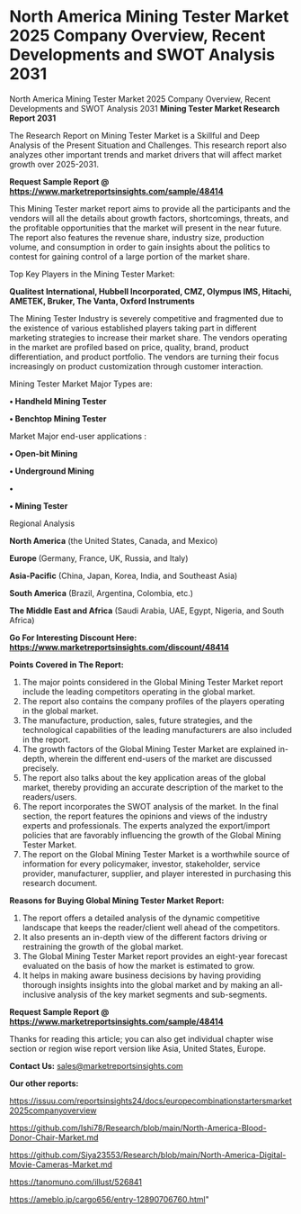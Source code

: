 # North America Mining Tester Market 2025 Company Overview, Recent Developments and SWOT Analysis 2031
North America Mining Tester Market 2025 Company Overview, Recent Developments and SWOT Analysis 2031
<strong>Mining Tester Market Research Report 2031</strong>

The Research Report on Mining Tester Market is a Skillful and Deep Analysis of the Present Situation and Challenges. This research report also analyzes other important trends and market drivers that will affect market growth over 2025-2031.

<strong>Request Sample Report @ <a href=https://www.marketreportsinsights.com/sample/48414>https://www.marketreportsinsights.com/sample/48414</a></strong>

This Mining Tester market report aims to provide all the participants and the vendors will all the details about growth factors, shortcomings, threats, and the profitable opportunities that the market will present in the near future. The report also features the revenue share, industry size, production volume, and consumption in order to gain insights about the politics to contest for gaining control of a large portion of the market share.

Top Key Players in the Mining Tester Market:

<strong>Qualitest International, Hubbell Incorporated, CMZ, Olympus IMS, Hitachi, AMETEK, Bruker, The Vanta, Oxford Instruments</strong>

The Mining Tester Industry is severely competitive and fragmented due to the existence of various established players taking part in different marketing strategies to increase their market share. The vendors operating in the market are profiled based on price, quality, brand, product differentiation, and product portfolio. The vendors are turning their focus increasingly on product customization through customer interaction.

Mining Tester Market Major Types are:

<strong>•  Handheld Mining Tester

•  Benchtop Mining Tester</strong>

Market Major end-user applications :

<strong>•  Open-bit Mining

•  Underground Mining

•  

•  Mining Tester</strong>

Regional Analysis

</u><strong><b>North America</b></strong> (the United States, Canada, and Mexico)

<strong><b>Europe </b></strong>(Germany, France, UK, Russia, and Italy)

<strong><b>Asia-Pacific</b></strong> (China, Japan, Korea, India, and Southeast Asia)

<strong><b>South America</b></strong> (Brazil, Argentina, Colombia, etc.)

<strong><b>The Middle East and Africa</b></strong> (Saudi Arabia, UAE, Egypt, Nigeria, and South Africa)

<strong>Go For Interesting Discount Here: <a href=https://www.marketreportsinsights.com/discount/48414>https://www.marketreportsinsights.com/discount/48414</a></strong>

<strong>Points Covered in The Report:</strong>
<ol>
  <li>The major points considered in the Global Mining Tester Market report include the leading competitors operating in the global market.</li>
  <li>The report also contains the company profiles of the players operating in the global market.</li>
  <li>The manufacture, production, sales, future strategies, and the technological capabilities of the leading manufacturers are also included in the report.</li>
  <li>The growth factors of the Global Mining Tester Market are explained in-depth, wherein the different end-users of the market are discussed precisely.</li>
  <li>The report also talks about the key application areas of the global market, thereby providing an accurate description of the market to the readers/users.</li>
  <li>The report incorporates the SWOT analysis of the market. In the final section, the report features the opinions and views of the industry experts and professionals. The experts analyzed the export/import policies that are favorably influencing the growth of the Global Mining Tester Market.</li>
  <li>The report on the Global Mining Tester Market is a worthwhile source of information for every policymaker, investor, stakeholder, service provider, manufacturer, supplier, and player interested in purchasing this research document.</li>
</ol>
<strong>Reasons for Buying Global Mining Tester Market Report:</strong>

<ol>
  <li>The report offers a detailed analysis of the dynamic competitive landscape that keeps the reader/client well ahead of the competitors.</li>
  <li>It also presents an in-depth view of the different factors driving or restraining the growth of the global market.</li>
  <li>The Global Mining Tester Market report provides an eight-year forecast evaluated on the basis of how the market is estimated to grow.</li>
  <li>It helps in making aware business decisions by having providing thorough insights insights into the global market and by making an all-inclusive analysis of the key market segments and sub-segments.</li>
</ol>
<strong>Request Sample Report @ <a href=https://www.marketreportsinsights.com/sample/48414>https://www.marketreportsinsights.com/sample/48414</a></strong>


Thanks for reading this article; you can also get individual chapter wise section or region wise report version like Asia, United States, Europe.

<strong>Contact Us:</strong>
sales@marketreportsinsights.com

<strong>Our other reports:</strong>

<a href=https://issuu.com/reportsinsights24/docs/europecombinationstartersmarket2025companyoverview>https://issuu.com/reportsinsights24/docs/europecombinationstartersmarket2025companyoverview</a>

<a href=https://github.com/Ishi78/Research/blob/main/North-America-Blood-Donor-Chair-Market.md>https://github.com/Ishi78/Research/blob/main/North-America-Blood-Donor-Chair-Market.md</a>

<a href=https://github.com/Siya23553/Research/blob/main/North-America-Digital-Movie-Cameras-Market.md>https://github.com/Siya23553/Research/blob/main/North-America-Digital-Movie-Cameras-Market.md</a>

<a href=https://tanomuno.com/illust/526841>https://tanomuno.com/illust/526841</a>

<a href=https://ameblo.jp/cargo656/entry-12890706760.html>https://ameblo.jp/cargo656/entry-12890706760.html</a>"
